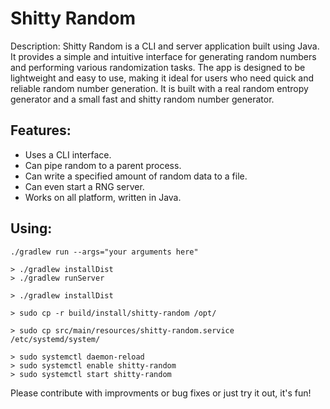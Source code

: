 # Shitty Random

Description: Shitty Random is a CLI and server application built using Java. It provides a simple and intuitive interface for generating random numbers and performing various randomization tasks. The app is designed to be lightweight and easy to use, making it ideal for users who need quick and reliable random number generation. It is built with a real random entropy generator and a small fast and shitty random number generator. 

## Features:

* Uses a CLI interface.
* Can pipe random to a parent process.
* Can write a specified amount of random data to a file.
* Can even start a RNG server.
* Works on all platform, written in Java.

## Using:

```
./gradlew run --args="your arguments here"
```

```
> ./gradlew installDist
> ./gradlew runServer
```

```
> ./gradlew installDist

> sudo cp -r build/install/shitty-random /opt/

> sudo cp src/main/resources/shitty-random.service /etc/systemd/system/

> sudo systemctl daemon-reload
> sudo systemctl enable shitty-random
> sudo systemctl start shitty-random
```


Please contribute with improvments or bug fixes or just try it out, it's fun!